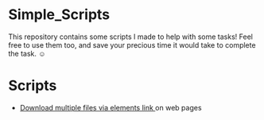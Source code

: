# Simple_Scripts
 
This repository contains some scripts I made to help with some tasks!
Feel free to use them too, and save your precious time it would take to complete the task. :relaxed:

Scripts 
=================
<!--ts-->
   * [Download multiple files via elements link <a/> on web pages](#)
<!--te-->